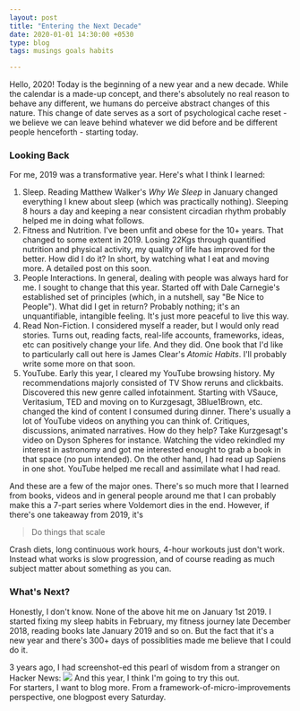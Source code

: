 ```yaml
---
layout: post
title: "Entering the Next Decade"
date: 2020-01-01 14:30:00 +0530
type: blog
tags: musings goals habits

---
```


Hello, 2020! Today is the beginning of a new year and a new decade. While the calendar is a made-up concept, and there's absolutely no real reason to behave any different, we humans do perceive abstract changes of this nature. This change of date serves as a sort of psychological cache reset - we believe we can leave behind whatever we did before and be different people henceforth - starting today.    

### Looking Back
For me, 2019 was a transformative year. Here's what I think I learned:

1. Sleep. Reading Matthew Walker's *Why We Sleep* in January changed everything I knew about sleep (which was practically nothing). Sleeping 8 hours a day and keeping a near consistent circadian rhythm probably helped me in doing what follows.
2. Fitness and Nutrition. I've been unfit and obese for the 10+ years. That changed to some extent in 2019. Losing 22Kgs through quantified nutrition and physical activity, my quality of life has improved for the better. How did I do it? In short, by watching what I eat and moving more. A detailed post on this soon.
3. People Interactions. In general, dealing with people was always hard for me. I sought to change that this year. Started off with Dale Carnegie's established set of principles (which, in a nutshell, say "Be Nice to People"). What did I get in return? Probably nothing; it's an unquantifiable, intangible feeling. It's just more peaceful to live this way. 
4. Read Non-Fiction. I considered myself a reader, but I would only read stories. Turns out, reading facts, real-life accounts, frameworks, ideas, etc can positively change your life. And they did. One book that I'd like to particularly call out here is James Clear's *Atomic Habits*. I'll probably write some more on that soon.
5. YouTube. Early this year, I cleared my YouTube browsing history. My recommendations majorly consisted of TV Show reruns and clickbaits. Discovered this new genre called infotainment. Starting with VSauce, Veritasium, TED and moving on to Kurzgesagt, 3Blue1Brown, etc. changed the kind of content I consumed during dinner. There's usually a lot of YouTube videos on anything you can think of. Critiques, discussions, animated narratives. How do they help? Take Kurzgesagt's video on Dyson Spheres for instance. Watching the video rekindled my interest in astronomy and got me interested enought to grab a book in that space (no pun intended). On the other hand, I had read up Sapiens in one shot. YouTube helped me recall and assimilate what I had read.

And these are a few of the major ones. There's so much more that I learned from books, videos and in general people around me that I can probably make this a 7-part series where Voldemort dies in the end. However, if there's one takeaway from 2019, it's 

> Do things that scale

Crash diets, long continuous work hours, 4-hour workouts just don't work. Instead what works is slow progression, and of course reading as much subject matter about something as you can. 

### What's Next?
Honestly, I don't know. None of the above hit me on January 1st 2019. I started fixing my sleep habits in February, my fitness journey late December 2018, reading books late January 2019 and so on. But the fact that it's a new year and there's 300+ days of possiblities made me believe that I could do it. 

3 years ago, I had screenshot-ed this pearl of wisdom from a stranger on Hacker News:
<img src="https://i.imgur.com/iNM9gkV.jpg" class="img img-responsive">
And this year, I think I'm going to try this out.    
For starters, I want to blog more. From a framework-of-micro-improvements perspective, one blogpost every Saturday. 